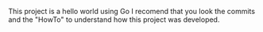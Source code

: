 This project is a hello world using Go
I recomend that you look the commits and the "HowTo" to understand how this project was developed. 